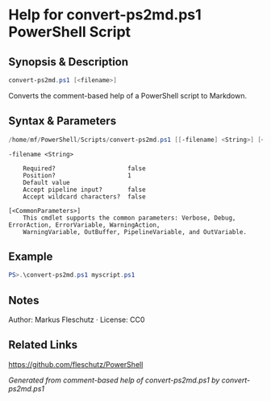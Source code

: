 # Help for convert-ps2md.ps1 PowerShell Script

## Synopsis & Description
```powershell
convert-ps2md.ps1 [<filename>]
```

Converts the comment-based help of a PowerShell script to Markdown.

## Syntax & Parameters
```powershell
/home/mf/PowerShell/Scripts/convert-ps2md.ps1 [[-filename] <String>] [<CommonParameters>]
```

```
-filename <String>
    
    Required?                    false
    Position?                    1
    Default value                
    Accept pipeline input?       false
    Accept wildcard characters?  false
```

```
[<CommonParameters>]
    This cmdlet supports the common parameters: Verbose, Debug, ErrorAction, ErrorVariable, WarningAction, 
    WarningVariable, OutBuffer, PipelineVariable, and OutVariable.
```

## Example
```powershell
PS>.\convert-ps2md.ps1 myscript.ps1
```


## Notes
Author: Markus Fleschutz · License: CC0

## Related Links
https://github.com/fleschutz/PowerShell

*Generated from comment-based help of convert-ps2md.ps1 by convert-ps2md.ps1*
